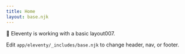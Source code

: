 ```yaml
---
title: Home
layout: base.njk
---
```

🚀 Eleventy is working with a basic layout007.

Edit `app/eleventy/_includes/base.njk` to change header, nav, or footer.


